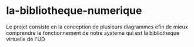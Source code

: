 # la-bibliotheque-numerique
Le projet consiste en la conception de plusieurs diagrammes efin de mieux comprendre le fonctionnement de notre systeme qui est la bibliotheque virtuelle de l'UD
